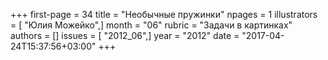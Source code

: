 +++
first-page = 34
title = "Необычные пружинки"
npages = 1
illustrators = [ "Юлия Можейко",]
month = "06"
rubric = "Задачи в картинках"
authors = []
issues = [ "2012_06",]
year = "2012"
date = "2017-04-24T15:37:56+03:00"
+++
